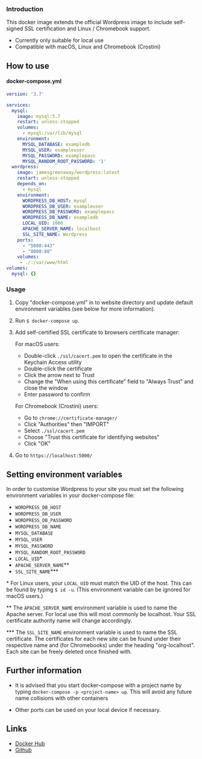 ### Introduction
This docker image extends the official Wordpress image to include self-signed SSL certification and Linux / Chromebook support.

- Currently only suitable for local use 
- Compatible with macOS, Linux and Chromebook (Crostini)

## How to use

#### docker-compose.yml
```yaml
version: '3.7'

services:
  mysql:
    image: mysql:5.7
    restart: unless-stopped
    volumes:
      - mysql:/var/lib/mysql
    environment:
      MYSQL_DATABASE: exampledb
      MYSQL_USER: exampleuser
      MYSQL_PASSWORD: examplepass
      MYSQL_RANDOM_ROOT_PASSWORD: '1'
  wordpress:
    image: jamesgreenaway/wordpress:latest
    restart: unless-stopped
    depends_on: 
      - mysql
    environment:
      WORDPRESS_DB_HOST: mysql
      WORDPRESS_DB_USER: exampleuser
      WORDPRESS_DB_PASSWORD: examplepass
      WORDPRESS_DB_NAME: exampledb
      LOCAL_UID: 1000
      APACHE_SERVER_NAME: localhost
      SSL_SITE_NAME: Wordpress
    ports:
      - "5000:443"
      - "8080:80"
    volumes:
     - ./:/var/www/html
volumes: 
  mysql: {}
```

### Usage
1. Copy "docker-compose.yml" in to website directory and update default environment variables (see below for more information).

1. Run ```$ docker-compose up```.

1. Add self-certified SSL certificate to browsers certificate manager:

   For macOS users:
   * Double-click ```./ssl/cacert.pem``` to open the certificate in the Keychain Access utility
   * Double-click the certificate
   * Click the arrow next to Trust
   * Change the "When using this certificate" field to "Always Trust" and close the window
   * Enter password to confirm
    
   For Chromebook (Crostini) users:
   * Go to ```chrome://certificate-manager/```
   * Click "Authorities" then "IMPORT"
   * Select ```./ssl/cacert.pem```
   * Choose "Trust this certificate for identifying websites"
   * Click "OK"
    
1. Go to ```https://localhost:5000/```

## Setting environment variables

In order to customise Wordpress to your site you must set the following environment variables in your docker-compose file: 

* ```WORDPRESS_DB_HOST```
* ```WORDPRESS_DB_USER```
* ```WORDPRESS_DB_PASSWORD```
* ```WORDPRESS_DB_NAME```
* ```MYSQL_DATABASE```
* ```MYSQL_USER```
* ```MYSQL_PASSWORD```
* ```MYSQL_RANDOM_ROOT_PASSWORD```
* ```LOCAL_UID```\*
* ```APACHE_SERVER_NAME```\**
* ```SSL_SITE_NAME```\***

\* For Linux users, your ```LOCAL_UID``` must match the UID of the host.  This can be found by typing ```$ id -u```. (This environment variable can be ignored for macOS users.)

\** The ```APACHE_SERVER_NAME``` environment variable is used to name the Apache server. For local use this will most commonly be localhost. Your SSL certificate authority name will change accordingly.

\*** The ```SSL_SITE_NAME``` environment variable is used to name the SSL certificate.  The certificates for each new site can be found under their respective name and (for Chromebooks) under the heading "org-localhost".  Each site can be freely deleted once finished with. 

## Further information
* It is advised that you start docker-compose with a project name by typing ```docker-compose -p <project-name> up```. This will avoid any future name collisions with other containers

* Other ports can be used on your local device if necessary.

## Links

* [Docker Hub](https://hub.docker.com/r/jamesgreenaway/wordpress)
* [Github](https://github.com/JamesGreenaway/wordpress) 
